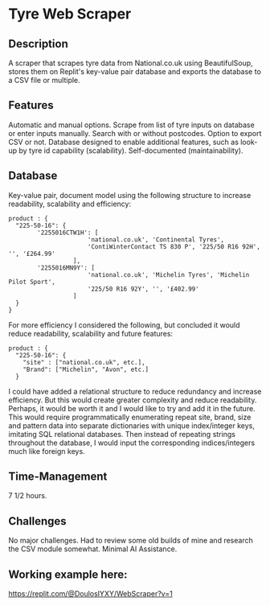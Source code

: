 # Tyre Web Scraper

## Description

A scraper that scrapes tyre data from National.co.uk using BeautifulSoup, stores them on Replit's key-value pair database and exports the database to a CSV file or multiple.

## Features

Automatic and manual options. Scrape from list of tyre inputs on database or enter inputs manually. Search with or without postcodes. Option to export CSV or not. Database designed to enable additional features, such as look-up by tyre id capability (scalability). Self-documented (maintainability).

## Database

Key-value pair, document model using the following structure to increase readability, scalability and efficiency:



```
product : {
  "225-50-16": {
        '2255016CTW1H': [
                      'national.co.uk', 'Continental Tyres',
                      'ContiWinterContact TS 830 P', '225/50 R16 92H', '', '£264.99'
                  ],
        '2255016MN9Y': [
                      'national.co.uk', 'Michelin Tyres', 'Michelin Pilot Sport',
                      '225/50 R16 92Y', '', '£402.99'
                  ]
  }
}
```

For more efficiency I considered the following, but concluded it would reduce readability, scalability and future features:


```
product : {
  "225-50-16": {
    "site" : ["national.co.uk", etc.],
    "Brand": ["Michelin", "Avon", etc.]
  }
```

I could have added a relational structure to reduce redundancy and increase efficiency. But this would create greater complexity and reduce readability. Perhaps, it would be worth it and I would like to try and add it in the future. This would require programmatically enumerating repeat site, brand, size and pattern data into separate dictionaries with unique index/integer keys, imitating SQL relational databases. Then instead of repeating strings throughout the database, I would input the corresponding indices/integers much like foreign keys.

## Time-Management

7 1/2 hours.

## Challenges

No major challenges. Had to review some old builds of mine and research the CSV module somewhat. Minimal AI Assistance.

## Working example here:

https://replit.com/@DoulosIYXY/WebScraper?v=1
